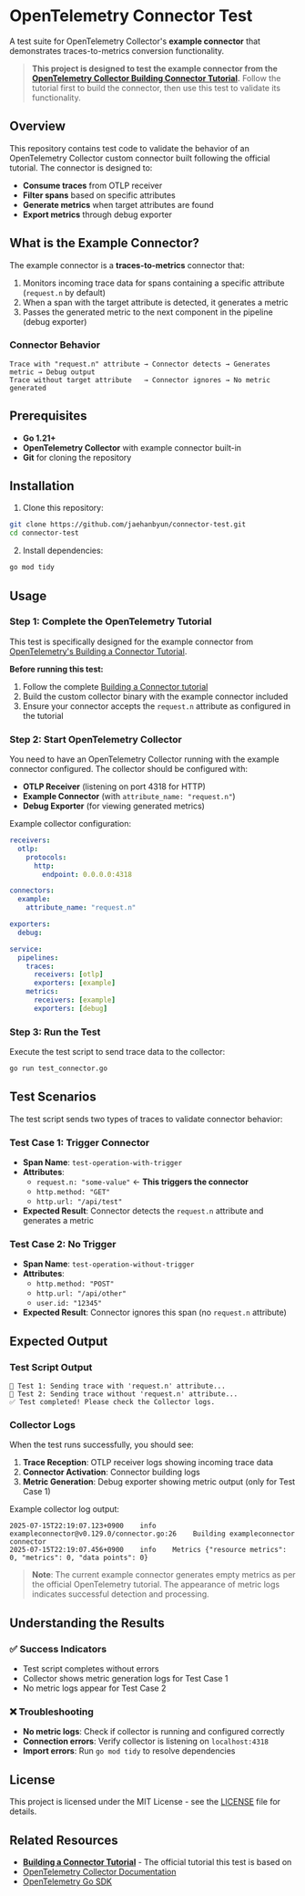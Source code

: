 # OpenTelemetry Connector Test

A test suite for OpenTelemetry Collector's **example connector** that demonstrates traces-to-metrics conversion functionality.

> **This project is designed to test the example connector from the [OpenTelemetry Collector Building Connector Tutorial](https://opentelemetry.io/docs/collector/building/connector/).** Follow the tutorial first to build the connector, then use this test to validate its functionality.

## Overview

This repository contains test code to validate the behavior of an OpenTelemetry Collector custom connector built following the official tutorial. The connector is designed to:

- **Consume traces** from OTLP receiver
- **Filter spans** based on specific attributes
- **Generate metrics** when target attributes are found
- **Export metrics** through debug exporter

## What is the Example Connector?

The example connector is a **traces-to-metrics** connector that:

1. Monitors incoming trace data for spans containing a specific attribute (`request.n` by default)
2. When a span with the target attribute is detected, it generates a metric
3. Passes the generated metric to the next component in the pipeline (debug exporter)

### Connector Behavior

```
Trace with "request.n" attribute → Connector detects → Generates metric → Debug output
Trace without target attribute   → Connector ignores → No metric generated
```

## Prerequisites

- **Go 1.21+**
- **OpenTelemetry Collector** with example connector built-in
- **Git** for cloning the repository

## Installation

1. Clone this repository:

```bash
git clone https://github.com/jaehanbyun/connector-test.git
cd connector-test
```

2. Install dependencies:

```bash
go mod tidy
```

## Usage

### Step 1: Complete the OpenTelemetry Tutorial

This test is specifically designed for the example connector from [OpenTelemetry's Building a Connector Tutorial](https://opentelemetry.io/docs/collector/building/connector/).

**Before running this test:**

1. Follow the complete [Building a Connector tutorial](https://opentelemetry.io/docs/collector/building/connector/)
2. Build the custom collector binary with the example connector included
3. Ensure your connector accepts the `request.n` attribute as configured in the tutorial

### Step 2: Start OpenTelemetry Collector

You need to have an OpenTelemetry Collector running with the example connector configured. The collector should be configured with:

- **OTLP Receiver** (listening on port 4318 for HTTP)
- **Example Connector** (with `attribute_name: "request.n"`)
- **Debug Exporter** (for viewing generated metrics)

Example collector configuration:

```yaml
receivers:
  otlp:
    protocols:
      http:
        endpoint: 0.0.0.0:4318

connectors:
  example:
    attribute_name: "request.n"

exporters:
  debug:

service:
  pipelines:
    traces:
      receivers: [otlp]
      exporters: [example]
    metrics:
      receivers: [example]
      exporters: [debug]
```

### Step 3: Run the Test

Execute the test script to send trace data to the collector:

```bash
go run test_connector.go
```

## Test Scenarios

The test script sends two types of traces to validate connector behavior:

### Test Case 1: Trigger Connector

- **Span Name**: `test-operation-with-trigger`
- **Attributes**:
  - `request.n: "some-value"` ← **This triggers the connector**
  - `http.method: "GET"`
  - `http.url: "/api/test"`
- **Expected Result**: Connector detects the `request.n` attribute and generates a metric

### Test Case 2: No Trigger

- **Span Name**: `test-operation-without-trigger`
- **Attributes**:
  - `http.method: "POST"`
  - `http.url: "/api/other"`
  - `user.id: "12345"`
- **Expected Result**: Connector ignores this span (no `request.n` attribute)

## Expected Output

### Test Script Output

```
🧪 Test 1: Sending trace with 'request.n' attribute...
🧪 Test 2: Sending trace without 'request.n' attribute...
✅ Test completed! Please check the Collector logs.
```

### Collector Logs

When the test runs successfully, you should see:

1. **Trace Reception**: OTLP receiver logs showing incoming trace data
2. **Connector Activation**: Connector building logs
3. **Metric Generation**: Debug exporter showing metric output (only for Test Case 1)

Example collector log output:

```
2025-07-15T22:19:07.123+0900    info    exampleconnector@v0.129.0/connector.go:26    Building exampleconnector connector
2025-07-15T22:19:07.456+0900    info    Metrics {"resource metrics": 0, "metrics": 0, "data points": 0}
```

> **Note**: The current example connector generates empty metrics as per the official OpenTelemetry tutorial. The appearance of metric logs indicates successful detection and processing.

## Understanding the Results

### ✅ Success Indicators

- Test script completes without errors
- Collector shows metric generation logs for Test Case 1
- No metric logs appear for Test Case 2

### ❌ Troubleshooting

- **No metric logs**: Check if collector is running and configured correctly
- **Connection errors**: Verify collector is listening on `localhost:4318`
- **Import errors**: Run `go mod tidy` to resolve dependencies

## License

This project is licensed under the MIT License - see the [LICENSE](LICENSE) file for details.

## Related Resources

- **[Building a Connector Tutorial](https://opentelemetry.io/docs/collector/building/connector/)** - The official tutorial this test is based on
- [OpenTelemetry Collector Documentation](https://opentelemetry.io/docs/collector/)
- [OpenTelemetry Go SDK](https://opentelemetry.io/docs/languages/go/)
